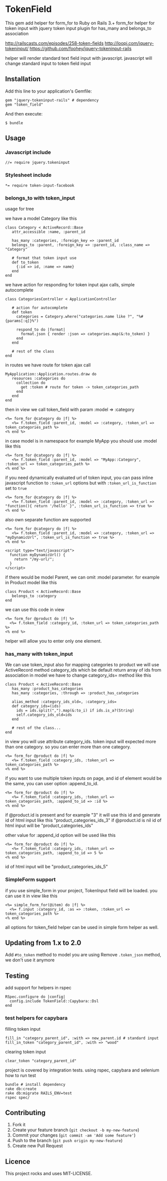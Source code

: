# TokenField

This gem add helper for form_for to Ruby on Rails 3.+
form_for helper for token input with jquery token input plugin
for has_many and belongs_to association

http://railscasts.com/episodes/258-token-fields
http://loopj.com/jquery-tokeninput/
https://github.com/foohey/jquery-tokeninput-rails

helper will render standard text field input with javascript.
javascript will change standard input to token field input

## Installation

Add this line to your application's Gemfile:

    gem "jquery-tokeninput-rails" # dependency
    gem "token_field"

And then execute:

    $ bundle

## Usage

### Javascript include

    //= require jquery.tokeninput

### Stylesheet include

    *= require token-input-facebook

### belongs_to with token_input

usage for tree

we have a model Category like this

    class Category < ActiveRecord::Base
       attr_accessible :name, :parent_id

       has_many :categories, :foreign_key => :parent_id
       belongs_to :parent, :foreign_key => :parent_id, :class_name => "Category"

       # format that token input use
       def to_token
         {:id => id, :name => name}
       end
    end

we have action for responding for token input ajax calls, simple autocomplete

    class CategoriesController < ApplicationController

       # action for autocomplete
       def token
         categories = Category.where("categories.name like ?", "%#{params[:q]}%")

         respond_to do |format|
           format.json { render :json => categories.map(&:to_token) }
         end
       end

       # rest of the class
    end

in routes we have route for token ajax call

    MyApplication::Application.routes.draw do
       resources :categories do
         collection do
           get :token # route for token -> token_categories_path
         end
       end
    end

then in view we call token_field with param :model => :category

    <%= form_for @category do |f| %>
       <%= f.token_field :parent_id, :model => :category, :token_url => token_categories_path %>
    <% end %>

in case model is in namespace for example MyApp you should use :model like this

    <%= form_for @category do |f| %>
       <%= f.token_field :parent_id, :model => "MyApp::Category", :token_url => token_categories_path %>
    <% end %>

if you need dynamically evaluated url of token input, you can pass inline javascript function to `:token_url` options but with `:token_url_is_function` set to `true`

    <%= form_for @category do |f| %>
       <%= f.token_field :parent_id, :model => :category, :token_url => "function(){ return '/hello' }", :token_url_is_function => true %>
    <% end %>

also own separate function are supported

    <%= form_for @category do |f| %>
       <%= f.token_field :parent_id, :model => :category, :token_url => "myDynamicUrl", :token_url_is_function => true %>
    <% end %>

    <script type="text/javascript">
      function myDynamicUrl() {
        return "/my-url/";
      }
    </script>

if there would be model Parent, we can omit :model parameter.
for example in Product model like this

    class Product < ActiveRecord::Base
       belongs_to :category
    end

we can use this code in view

    <%= form_for @product do |f| %>
      <%= f.token_field :category_id, :token_url => token_categories_path %>
    <% end %>

helper will allow you to enter only one element.

### has_many with token_input

We can use token_input also for mapping categories to product
we will use ActiveRecord method category_ids which be default return array of ids from association
in model we have to change category_ids= method like this

    class Product < ActiveRecord::Base
       has_many :product_has_categories
       has_many :categories, :through => :product_has_categories

       alias_method :category_ids_old=, :category_ids=
       def category_ids=(ids)
         ids = ids.split(",").map(&:to_i) if ids.is_a?(String)
         self.category_ids_old=ids
       end

       # rest of the class...
    end

in view you will use attribute category_ids. token input will expected more than one category.
so you can enter more than one category.

    <%= form_for @product do |f| %>
       <%= f.token_field :category_ids, :token_url => token_categories_path %>
    <% end %>

if you want to use multiple token inputs on page, and id of element would be the same, you can user option :append_to_id.

    <%= form_for @product do |f| %>
       <%= f.token_field :category_ids, :token_url => token_categories_path, :append_to_id => :id %>
    <% end %>

if @product.id is present and for example "3" it will use this id and generate id of html input like this "product_categories_ids_3"
if @product.id is nil id of html input will be "product_categories_ids"

other value for :append_id option will be used like this

    <%= form_for @product do |f| %>
       <%= f.token_field :category_ids, :token_url => token_categories_path, :append_to_id => 5 %>
    <% end %>

id of html input will be "product_categories_ids_5"

### SimpleForm support

if you use simple_form in your project, TokenInput field will be loaded.
you can use it in view like this

    <%= simple_form_for(@item) do |f| %>
      <%= f.input :category_id, :as => :token, :token_url => token_categories_path %>
    <% end %>

all options for token_field helper can be used in simple form helper as well.

## Updating from 1.x to 2.0

Add `#to_token` method to model you are using
Remove `.token_json` method, we don't use it anymore

## Testing

add support for helpers in rspec

    RSpec.configure do |config|
      config.include TokenField::Capybara::Dsl
    end

### test helpers for capybara

filling token input

    fill_in "category_parent_id", :with => new_parent.id # standard input
    fill_in_token "category_parent_id", :with => "wood"

clearing token input

    clear_token "category_parent_id"

project is covered by integration tests. using rspec, capybara and selenium
how to run test

    bundle # install dependency
    rake db:create
    rake db:migrate RAILS_ENV=test
    rspec spec/


## Contributing

1. Fork it
2. Create your feature branch (`git checkout -b my-new-feature`)
3. Commit your changes (`git commit -am 'Add some feature'`)
4. Push to the branch (`git push origin my-new-feature`)
5. Create new Pull Request


## Licence

This project rocks and uses MIT-LICENSE.